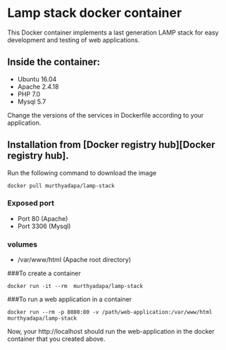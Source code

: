 # Lamp stack docker container

This Docker container implements a last generation LAMP stack for easy development and testing of web applications.

## Inside the container:
- Ubuntu 16.04
- Apache 2.4.18
- PHP 7.0
- Mysql 5.7

Change the versions of the services in Dockerfile according to your application.


## Installation from [Docker registry hub][Docker registry hub].

Run the following command to download the image

```
docker pull murthyadapa/lamp-stack
```

### Exposed port 
- Port 80 (Apache)
- Port 3306 (Mysql)

### volumes
- /var/www/html  (Apache root directory)

###To create a container

```
docker run -it --rm  murthyadapa/lamp-stack
```


###To run a web application in a container

```
docker run --rm -p 8080:80 -v /path/web-application:/var/www/html  murthyadapa/lamp-stack
```
Now, your http://localhost should run the web-application in the docker container that you created above.
